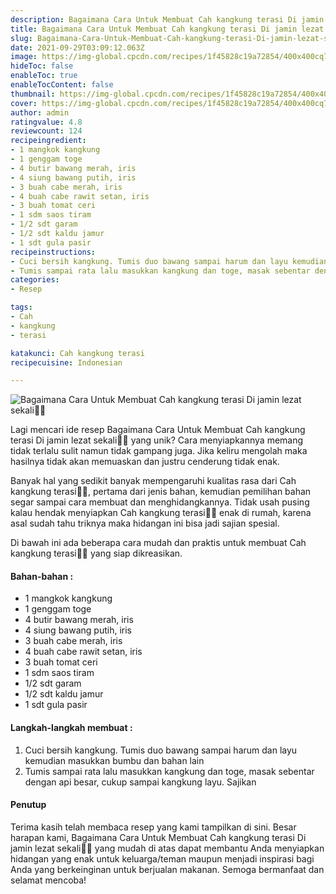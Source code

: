 ```yaml
---
description: Bagaimana Cara Untuk Membuat Cah kangkung terasi Di jamin lezat sekali"
title: Bagaimana Cara Untuk Membuat Cah kangkung terasi Di jamin lezat sekali
slug: Bagaimana-Cara-Untuk-Membuat-Cah-kangkung-terasi-Di-jamin-lezat-sekali
date: 2021-09-29T03:09:12.063Z
image: https://img-global.cpcdn.com/recipes/1f45828c19a72854/400x400cq70/photo.jpg
hideToc: false
enableToc: true
enableTocContent: false
thumbnail: https://img-global.cpcdn.com/recipes/1f45828c19a72854/400x400cq70/photo.jpg
cover: https://img-global.cpcdn.com/recipes/1f45828c19a72854/400x400cq70/photo.jpg
author: admin
ratingvalue: 4.8
reviewcount: 124
recipeingredient:
- 1 mangkok kangkung
- 1 genggam toge
- 4 butir bawang merah, iris
- 4 siung bawang putih, iris
- 3 buah cabe merah, iris
- 4 buah cabe rawit setan, iris
- 3 buah tomat ceri
- 1 sdm saos tiram
- 1/2 sdt garam
- 1/2 sdt kaldu jamur
- 1 sdt gula pasir
recipeinstructions:
- Cuci bersih kangkung. Tumis duo bawang sampai harum dan layu kemudian masukkan bumbu dan bahan lain
- Tumis sampai rata lalu masukkan kangkung dan toge, masak sebentar dengan api besar, cukup sampai kangkung layu. Sajikan
categories:
- Resep

tags:
- Cah
- kangkung
- terasi

katakunci: Cah kangkung terasi
recipecuisine: Indonesian

---
```


![Bagaimana Cara Untuk Membuat Cah kangkung terasi Di jamin lezat sekali👩‍🍳](https://img-global.cpcdn.com/recipes/1f45828c19a72854/400x400cq70/photo.jpg)

Lagi mencari ide resep Bagaimana Cara Untuk Membuat Cah kangkung terasi Di jamin lezat sekali👩‍🍳 yang unik? Cara menyiapkannya memang tidak terlalu sulit namun tidak gampang juga. Jika keliru mengolah maka hasilnya tidak akan memuaskan dan justru cenderung tidak enak.

Banyak hal yang sedikit banyak mempengaruhi kualitas rasa dari Cah kangkung terasi👩‍🍳, pertama dari jenis bahan, kemudian pemilihan bahan segar sampai cara membuat dan menghidangkannya. Tidak usah pusing kalau hendak menyiapkan Cah kangkung terasi👩‍🍳 enak di rumah, karena asal sudah tahu triknya maka hidangan ini bisa jadi sajian spesial.

Di bawah ini ada beberapa cara mudah dan praktis untuk membuat Cah kangkung terasi👩‍🍳 yang siap dikreasikan.

<!--inarticleads1-->

#### Bahan-bahan :

- 1 mangkok kangkung
- 1 genggam toge
- 4 butir bawang merah, iris
- 4 siung bawang putih, iris
- 3 buah cabe merah, iris
- 4 buah cabe rawit setan, iris
- 3 buah tomat ceri
- 1 sdm saos tiram
- 1/2 sdt garam
- 1/2 sdt kaldu jamur
- 1 sdt gula pasir

<!--inarticleads2-->

#### Langkah-langkah membuat :

1. Cuci bersih kangkung. Tumis duo bawang sampai harum dan layu kemudian masukkan bumbu dan bahan lain
1. Tumis sampai rata lalu masukkan kangkung dan toge, masak sebentar dengan api besar, cukup sampai kangkung layu. Sajikan

#### Penutup

Terima kasih telah membaca resep yang kami tampilkan di sini. Besar harapan kami, Bagaimana Cara Untuk Membuat Cah kangkung terasi Di jamin lezat sekali👩‍🍳 yang mudah di atas dapat membantu Anda menyiapkan hidangan yang enak untuk keluarga/teman maupun menjadi inspirasi bagi Anda yang berkeinginan untuk berjualan makanan. Semoga bermanfaat dan selamat mencoba!